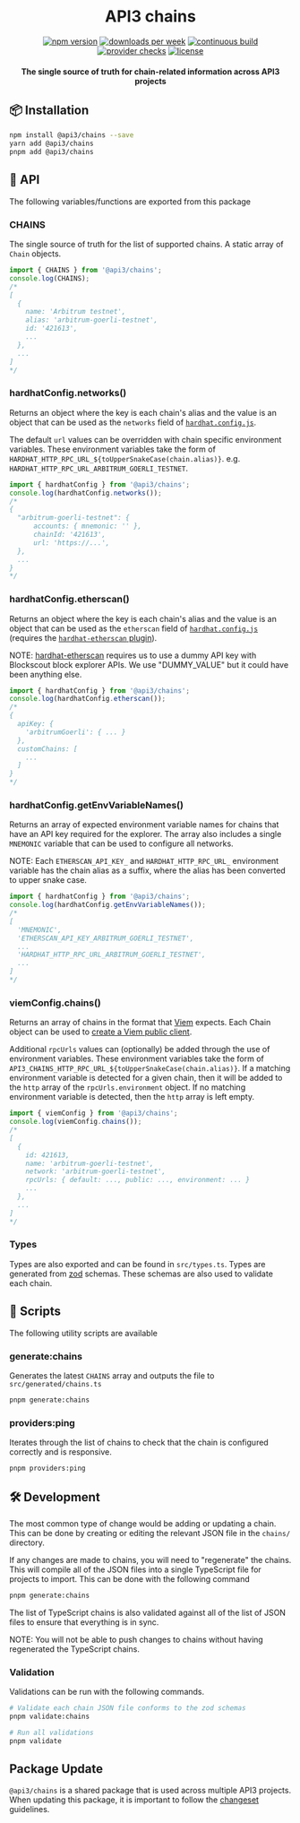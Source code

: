 <h1 align="center">
API3 chains
</h1>

<div align="center">

[![npm version](https://img.shields.io/npm/v/%40api3%2Fchains)](https://www.npmjs.com/package/@api3/chains)
[![downloads per week](https://img.shields.io/npm/dw/%40api3%2Fchains)](https://npm-stat.com/charts.html?package=%40api3%2Fchains)
[![continuous build](https://img.shields.io/github/actions/workflow/status/api3dao/chains/continuous-build.yml?label=build)](https://github.com/api3dao/chains/actions/workflows/continuous-build.yml)
[![provider checks](https://img.shields.io/github/actions/workflow/status/api3dao/chains/check-providers.yml?label=provider%20checks)](https://github.com/api3dao/chains/actions/workflows/check-providers.yml)
[![license](https://img.shields.io/npm/l/%40api3%2Fchains)](https://www.npmjs.com/package/@api3/chains)

</div>

<h4 align="center">
The single source of truth for chain-related information across API3 projects
</h4>

## 📦 Installation

```sh
npm install @api3/chains --save
yarn add @api3/chains
pnpm add @api3/chains
```

## 📖 API

The following variables/functions are exported from this package

### CHAINS

The single source of truth for the list of supported chains.
A static array of `Chain` objects.

```ts
import { CHAINS } from '@api3/chains';
console.log(CHAINS);
/*
[
  {
    name: 'Arbitrum testnet',
    alias: 'arbitrum-goerli-testnet',
    id: '421613',
    ...
  },
  ...
]
*/
```

### hardhatConfig.networks()

Returns an object where the key is each chain's alias and the value is an object that can be used as the `networks` field of [`hardhat.config.js`](https://hardhat.org/hardhat-runner/docs/config).

The default `url` values can be overridden with chain specific environment variables. These environment variables take the form of `HARDHAT_HTTP_RPC_URL_${toUpperSnakeCase(chain.alias)}`. e.g. `HARDHAT_HTTP_RPC_URL_ARBITRUM_GOERLI_TESTNET`.

```ts
import { hardhatConfig } from '@api3/chains';
console.log(hardhatConfig.networks());
/*
{
  "arbitrum-goerli-testnet": {
      accounts: { mnemonic: '' },
      chainId: '421613',
      url: 'https://...',
  },
  ...
}
*/
```

### hardhatConfig.etherscan()

Returns an object where the key is each chain's alias and the value is an object that can be used as the `etherscan` field of [`hardhat.config.js`](https://hardhat.org/hardhat-runner/docs/config) (requires the [`hardhat-etherscan` plugin](https://hardhat.org/hardhat-runner/plugins/nomiclabs-hardhat-etherscan)).

NOTE: [hardhat-etherscan](https://www.npmjs.com/package/@nomiclabs/hardhat-etherscan) requires us to use a dummy API key with Blockscout block explorer APIs. We use "DUMMY_VALUE" but it could have been anything else.

```ts
import { hardhatConfig } from '@api3/chains';
console.log(hardhatConfig.etherscan());
/*
{
  apiKey: {
    'arbitrumGoerli': { ... }
  },
  customChains: [
    ...
  ]
}
*/
```

### hardhatConfig.getEnvVariableNames()

Returns an array of expected environment variable names for chains that have an API key required for the explorer. The array also includes a single `MNEMONIC` variable that can be used to configure all networks.

NOTE: Each `ETHERSCAN_API_KEY_` and `HARDHAT_HTTP_RPC_URL_` environment variable has the chain alias as a suffix, where the alias has been converted to upper snake case.

```ts
import { hardhatConfig } from '@api3/chains';
console.log(hardhatConfig.getEnvVariableNames());
/*
[
  'MNEMONIC',
  'ETHERSCAN_API_KEY_ARBITRUM_GOERLI_TESTNET',
  ...
  'HARDHAT_HTTP_RPC_URL_ARBITRUM_GOERLI_TESTNET',
  ...
]
*/
```

### viemConfig.chains()

Returns an array of chains in the format that [Viem](https://viem.sh/docs/chains/introduction) expects. Each Chain object can be used to [create a Viem public client](https://viem.sh/docs/clients/public#usage).

Additional `rpcUrls` values can (optionally) be added through the use of environment variables. These environment variables take the form of `API3_CHAINS_HTTP_RPC_URL_${toUpperSnakeCase(chain.alias)}`. If a matching environment variable is detected for a given chain, then it will be added to the `http` array of the `rpcUrls.environment` object. If no matching environment variable is detected, then the `http` array is left empty.

```ts
import { viemConfig } from '@api3/chains';
console.log(viemConfig.chains());
/*
[
  {
    id: 421613,
    name: 'arbitrum-goerli-testnet',
    network: 'arbitrum-goerli-testnet',
    rpcUrls: { default: ..., public: ..., environment: ... }
    ...
  },
  ...
]
*/
```

### Types

Types are also exported and can be found in `src/types.ts`.
Types are generated from [zod](https://github.com/colinhacks/zod) schemas.
These schemas are also used to validate each chain.

## 📄 Scripts

The following utility scripts are available

### generate:chains

Generates the latest `CHAINS` array and outputs the file to `src/generated/chains.ts`

```sh
pnpm generate:chains
```

### providers:ping

Iterates through the list of chains to check that the chain is configured correctly and is responsive.

```sh
pnpm providers:ping
```

## 🛠️ Development

The most common type of change would be adding or updating a chain. This can be done by creating or editing the relevant JSON file in the `chains/` directory.

If any changes are made to chains, you will need to "regenerate" the chains. This will compile all of the JSON files into a single TypeScript file for projects to import. This can be done with the following command

```sh
pnpm generate:chains
```

The list of TypeScript chains is also validated against all of the list of JSON files to ensure that everything is in sync.

NOTE: You will not be able to push changes to chains without having regenerated the TypeScript chains.

### Validation

Validations can be run with the following commands.

```sh
# Validate each chain JSON file conforms to the zod schemas
pnpm validate:chains

# Run all validations
pnpm validate
```

## Package Update

`@api3/chains` is a shared package that is used across multiple API3 projects. When updating this package, it is important to follow the [changeset](https://github.com/api3dao/tasks/blob/main/API3%20Packages/changeset.md) guidelines.
